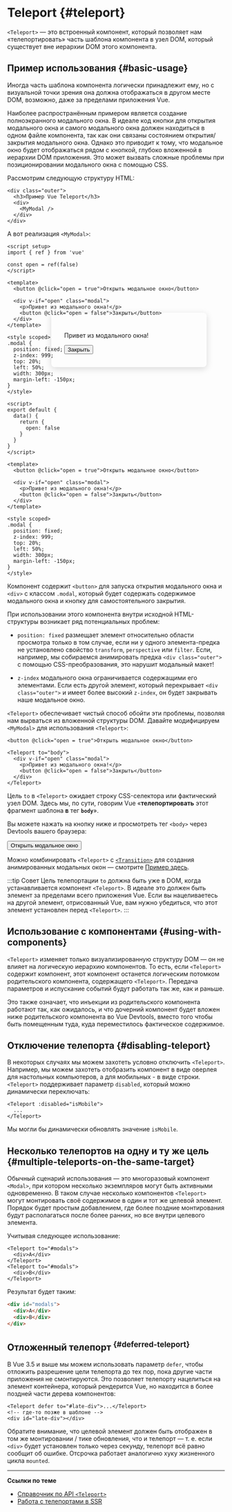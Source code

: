 # Teleport {#teleport}

 <VueSchoolLink href="https://vueschool.io/lessons/vue-3-teleport" title="Free Vue.js Teleport Lesson"/>

`<Teleport>` — это встроенный компонент, который позволяет нам «телепортировать» часть шаблона компонента в узел DOM, который существует вне иерархии DOM этого компонента.

## Пример использования {#basic-usage}

Иногда часть шаблона компонента логически принадлежит ему, но с визуальной точки зрения она должна отображаться в другом месте DOM, возможно, даже за пределами приложения Vue.

Наиболее распространённым примером является создание полноэкранного модального окна. В идеале код кнопки для открытия модального окна и самого модального окна должен находиться в одном файле компонента, так как они связаны состоянием открытия/закрытия модального окна. Однако это приводит к тому, что модальное окно будет отображаться рядом с кнопкой, глубоко вложенной в иерархии DOM приложения. Это может вызвать сложные проблемы при позиционировании модального окна с помощью CSS.

Рассмотрим следующую структуру HTML:

```vue-html
<div class="outer">
  <h3>Пример Vue Teleport</h3>
  <div>
    <MyModal />
  </div>
</div>
```

А вот реализация `<MyModal>`:

<div class="composition-api">

```vue
<script setup>
import { ref } from 'vue'

const open = ref(false)
</script>

<template>
  <button @click="open = true">Открыть модальное окно</button>

  <div v-if="open" class="modal">
    <p>Привет из модального окна!</p>
    <button @click="open = false">Закрыть</button>
  </div>
</template>

<style scoped>
.modal {
  position: fixed;
  z-index: 999;
  top: 20%;
  left: 50%;
  width: 300px;
  margin-left: -150px;
}
</style>
```

</div>
<div class="options-api">

```vue
<script>
export default {
  data() {
    return {
      open: false
    }
  }
}
</script>

<template>
  <button @click="open = true">Открыть модальное окно</button>

  <div v-if="open" class="modal">
    <p>Привет из модального окна!</p>
    <button @click="open = false">Закрыть</button>
  </div>
</template>

<style scoped>
.modal {
  position: fixed;
  z-index: 999;
  top: 20%;
  left: 50%;
  width: 300px;
  margin-left: -150px;
}
</style>
```

</div>

Компонент содержит `<button>` для запуска открытия модального окна и `<div>` с классом `.modal`, который будет содержать содержимое модального окна и кнопку для самостоятельного закрытия.

При использовании этого компонента внутри исходной HTML-структуры возникает ряд потенциальных проблем:

- `position: fixed` размещает элемент относительно области просмотра только в том случае, если ни у одного элемента-предка не установлено свойство `transform`, `perspective` или `filter`. Если, например, мы собираемся анимировать предка `<div class="outer">` с помощью CSS-преобразования, это нарушит модальный макет!

- `z-index` модального окна ограничивается содержащими его элементами. Если есть другой элемент, который перекрывает `<div class="outer">` и имеет более высокий `z-index`, он будет закрывать наше модальное окно.

`<Teleport>` обеспечивает чистый способ обойти эти проблемы, позволяя нам вырваться из вложенной структуры DOM. Давайте модифицируем `<MyModal>` для использования `<Teleport>`:

```vue-html{3,8}
<button @click="open = true">Открыть модальное окно</button>

<Teleport to="body">
  <div v-if="open" class="modal">
    <p>Привет из модального окна!</p>
    <button @click="open = false">Закрыть</button>
  </div>
</Teleport>
```

Цель `to` в `<Teleport>` ожидает строку CSS-селектора или фактический узел DOM. Здесь мы, по сути, говорим Vue «**телепортировать** этот фрагмент шаблона **в** тег **`body`**».

Вы можете нажать на кнопку ниже и просмотреть тег `<body>` через Devtools вашего браузера:

<script setup>
import { ref } from 'vue'
const open = ref(false)
</script>

<div class="demo">
  <button @click="open = true">Открыть модальное окно</button>
  <ClientOnly>
    <Teleport to="body">
      <div v-if="open" class="demo modal-demo">
        <p>Привет из модального окна!</p>
        <button @click="open = false">Закрыть</button>
      </div>
    </Teleport>
  </ClientOnly>
</div>

<style>
.modal-demo {
  position: fixed;
  z-index: 999;
  top: 20%;
  left: 50%;
  width: 300px;
  margin-left: -150px;
  background-color: var(--vt-c-bg);
  padding: 30px;
  border-radius: 8px;
  box-shadow: 0 4px 16px rgba(0, 0, 0, 0.15);
}
</style>

Можно комбинировать `<Teleport>` с [`<Transition>`](./transition) для создания анимированных модальных окон — смотрите [Пример здесь](/examples/#modal).

:::tip Совет
Цель телепортации `to` должна быть уже в DOM, когда устанавливается компонент `<Teleport>`. В идеале это должен быть элемент за пределами всего приложения Vue. Если вы нацеливаетесь на другой элемент, отрисованный Vue, вам нужно убедиться, что этот элемент установлен перед `<Teleport>`.
:::

## Использование с компонентами {#using-with-components}

`<Teleport>` изменяет только визуализированную структуру DOM — он не влияет на логическую иерархию компонентов. То есть, если `<Teleport>` содержит компонент, этот компонент останется логическим потомком родительского компонента, содержащего `<Teleport>`. Передача параметров и испускание событий будут работать так же, как и раньше.

Это также означает, что инъекции из родительского компонента работают так, как ожидалось, и что дочерний компонент будет вложен ниже родительского компонента во Vue Devtools, вместо того чтобы быть помещенным туда, куда переместилось фактическое содержимое.

## Отключение телепорта {#disabling-teleport}

В некоторых случаях мы можем захотеть условно отключить `<Teleport>`. Например, мы можем захотеть отобразить компонент в виде оверлея для настольных компьютеров, а для мобильных - в виде строки. `<Teleport>` поддерживает параметр `disabled`, который можно динамически переключать:

```vue-html
<Teleport :disabled="isMobile">
  ...
</Teleport>
```

Мы могли бы динамически обновлять значение `isMobile`.

## Несколько телепортов на одну и ту же цель {#multiple-teleports-on-the-same-target}

Обычный сценарий использования — это многоразовый компонент `<Modal>`, при котором несколько экземпляров могут быть активными одновременно. В таком случае несколько компонентов `<Teleport>` могут монтировать своё содержимое в один и тот же целевой элемент. Порядок будет простым добавлением, где более поздние монтирования будут располагаться после более ранних, но все внутри целевого элемента.

Учитывая следующее использование:

```vue-html
<Teleport to="#modals">
  <div>A</div>
</Teleport>
<Teleport to="#modals">
  <div>B</div>
</Teleport>
```

Результат будет таким:

```html
<div id="modals">
  <div>A</div>
  <div>B</div>
</div>
```

## Отложенный телепорт <sup class="vt-badge" data-text="3.5+" /> {#deferred-teleport}

В Vue 3.5 и выше мы можем использовать параметр `defer`, чтобы отложить разрешение цели телепорта до тех пор, пока другие части приложения не смонтируются. Это позволяет телепорту нацелиться на элемент контейнера, который рендерится Vue, но находится в более поздней части дерева компонентов:

```vue-html
<Teleport defer to="#late-div">...</Teleport>
<!-- где-то позже в шаблоне -->
<div id="late-div"></div>
```

Обратите внимание, что целевой элемент должен быть отображен в том же монтировании / тике обновления, что и телепорт — т. е. если `<div>` будет установлен только через секунду, телепорт всё равно сообщит об ошибке. Отсрочка работает аналогично хуку жизненного цикла `mounted`.

---

**Ссылки по теме**

- [Справочник по API `<Teleport>`](/api/built-in-components#teleport)
- [Работа с телепортами в SSR](/guide/scaling-up/ssr#teleports)
